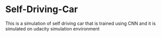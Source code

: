 # Self-Driving-Car
This is a simulation of self driving car that is trained using CNN and it is simulated on udacity simulation environment
